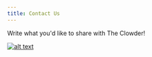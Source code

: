 ```yaml
---
title: Contact Us
---
```


Write what you'd like to share with The Clowder!

[![alt text](google_form.png "Title")](https://forms.gle/Webf7b6RzdHXyYydA)